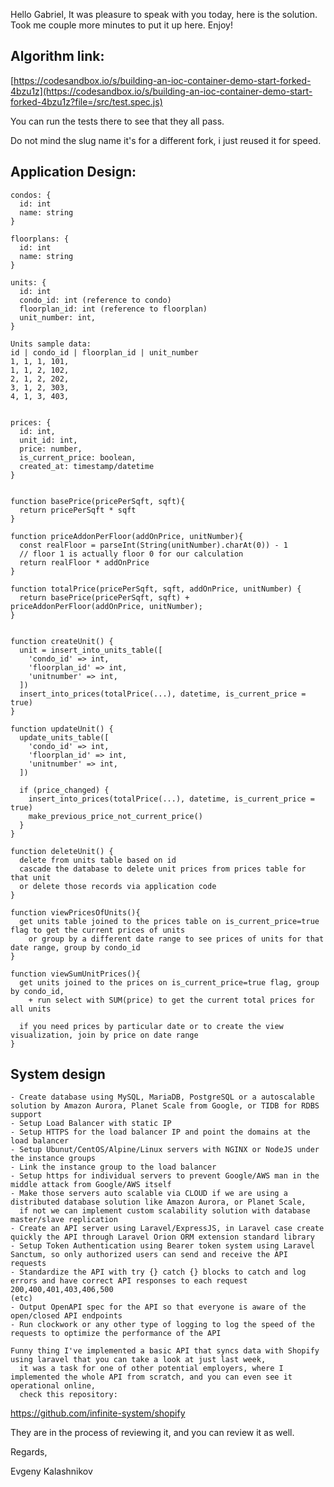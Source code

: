 Hello Gabriel,
It was pleasure to speak with you today, here is the solution.
Took me couple more minutes to put it up here.
Enjoy!

## Algorithm link:

[https://codesandbox.io/s/building-an-ioc-container-demo-start-forked-4bzu1z](https://codesandbox.io/s/building-an-ioc-container-demo-start-forked-4bzu1z?file=/src/test.spec.js)

You can run the tests there to see that they all pass.

Do not mind the slug name it's for a different fork, i just reused it for speed.

## Application Design:
```
condos: {
  id: int
  name: string
}

floorplans: {
  id: int
  name: string
}

units: {
  id: int
  condo_id: int (reference to condo)
  floorplan_id: int (reference to floorplan)
  unit_number: int,
}

Units sample data:
id | condo_id | floorplan_id | unit_number
1, 1, 1, 101,
1, 1, 2, 102,
2, 1, 2, 202,
3, 1, 2, 303,
4, 1, 3, 403,


prices: {
  id: int,
  unit_id: int,
  price: number,
  is_current_price: boolean,
  created_at: timestamp/datetime
}


function basePrice(pricePerSqft, sqft){
  return pricePerSqft * sqft
}

function priceAddonPerFloor(addOnPrice, unitNumber){
  const realFloor = parseInt(String(unitNumber).charAt(0)) - 1
  // floor 1 is actually floor 0 for our calculation
  return realFloor * addOnPrice
}

function totalPrice(pricePerSqft, sqft, addOnPrice, unitNumber) {
  return basePrice(pricePerSqft, sqft) + priceAddonPerFloor(addOnPrice, unitNumber);
}


function createUnit() {
  unit = insert_into_units_table([
    'condo_id' => int,
    'floorplan_id' => int,
    'unitnumber' => int,
  ])
  insert_into_prices(totalPrice(...), datetime, is_current_price = true)
}

function updateUnit() {
  update_units_table([
    'condo_id' => int,
    'floorplan_id' => int,
    'unitnumber' => int,
  ])

  if (price_changed) {
    insert_into_prices(totalPrice(...), datetime, is_current_price = true)
    make_previous_price_not_current_price()
  }
}

function deleteUnit() {
  delete from units table based on id
  cascade the database to delete unit prices from prices table for that unit
  or delete those records via application code
}

function viewPricesOfUnits(){
  get units table joined to the prices table on is_current_price=true flag to get the current prices of units
    or group by a different date range to see prices of units for that date range, group by condo_id
}

function viewSumUnitPrices(){
  get units joined to the prices on is_current_price=true flag, group by condo_id,
    + run select with SUM(price) to get the current total prices for all units

  if you need prices by particular date or to create the view visualization, join by price on date range
}
````

## System design
````
- Create database using MySQL, MariaDB, PostgreSQL or a autoscalable solution by Amazon Aurora, Planet Scale from Google, or TIDB for RDBS support
- Setup Load Balancer with static IP
- Setup HTTPS for the load balancer IP and point the domains at the load balancer
- Setup Ubunut/CentOS/Alpine/Linux servers with NGINX or NodeJS under the instance groups
- Link the instance group to the load balancer
- Setup https for individual servers to prevent Google/AWS man in the middle attack from Google/AWS itself
- Make those servers auto scalable via CLOUD if we are using a distributed database solution like Amazon Aurora, or Planet Scale,
  if not we can implement custom scalability solution with database master/slave replication
- Create an API server using Laravel/ExpressJS, in Laravel case create quickly the API through Laravel Orion ORM extension standard library
- Setup Token Authentication using Bearer token system using Laravel Sanctum, so only authorized users can send and receive the API requests
- Standardize the API with try {} catch {} blocks to catch and log errors and have correct API responses to each request 200,400,401,403,406,500
(etc)
- Output OpenAPI spec for the API so that everyone is aware of the open/closed API endpoints
- Run clockwork or any other type of logging to log the speed of the requests to optimize the performance of the API

Funny thing I've implemented a basic API that syncs data with Shopify using laravel that you can take a look at just last week,
  it was a task for one of other potential employers, where I implemented the whole API from scratch, and you can even see it operational online,
  check this repository:
````

https://github.com/infinite-system/shopify

They are in the process of reviewing it, and you can review it as well.

Regards,

Evgeny Kalashnikov
